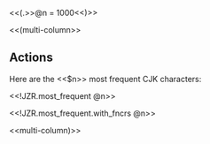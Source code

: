 
<<(.>>@n = 1000<<)>>

<<(multi-column>>


## Actions

Here are the <<$n>> most frequent CJK characters:

<<!JZR.most_frequent @n>>

<<!JZR.most_frequent.with_fncrs @n>>


<<multi-column)>>


